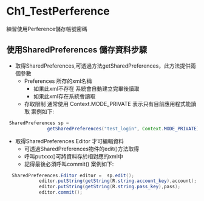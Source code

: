 # Ch1_TestPerference
練習使用Perference儲存帳號密碼
## 使用SharedPreferences 儲存資料步驟
+ 取得SharedPreferences,可透過方法getSharedPreferences，此方法提供兩個參數
   + Preferences 所存的xml名稱
     + 如果此xml不存在 系統會自動建立完畢後讀取
     + 如果此xml存在系統會讀取
   + 存取限制 通常使用 Context.MODE_PRIVATE 表示只有目前應用程式能讀取
 案例如下:
 ```java
  SharedPreferences sp =
                getSharedPreferences("test_login", Context.MODE_PRIVATE);
 
 ```
+ 取得SharedPreferences.Editor 才可編輯資料
  + 可透過SharedPreferences物件的edit()方法取得
  + 呼叫putxxx()可將資料存於相對應的xml中
  + 記得最後必須呼叫commit()
案例如下:
```java
  SharedPreferences.Editor editor =  sp.edit();
            editor.putString(getString(R.string.account_key),account);
            editor.putString(getString(R.string.pass_key),pass);
            editor.commit();
```
